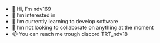 - 👋 Hi, I’m ndv169
- 👀 I’m interested in 
- 🌱 I’m currently learning to develop software
- 💞️ I’m not looking to collaborate on anything at the moment
- 📫 You can reach me trough discord TRT_ndv18
